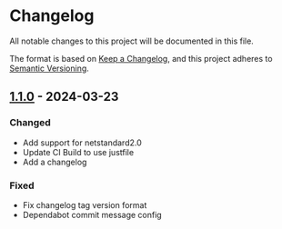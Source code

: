 # Changelog

All notable changes to this project will be documented in this file.

The format is based on [Keep a Changelog](https://keepachangelog.com/en/1.0.0/),
and this project adheres to [Semantic Versioning](https://semver.org/spec/v2.0.0.html).

## [1.1.0] - 2024-03-23

### Changed

- Add support for netstandard2.0
- Update CI Build to use justfile
- Add a changelog

### Fixed

- Fix changelog tag version format
- Dependabot commit message config

[1.1.0]: https://github.com/rhysparry/Dirt.Args/compare/v1.0.1..v1.1.0

<!-- generated by git-cliff -->
